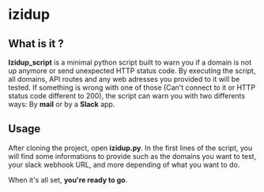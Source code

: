 # izidup

## What is it ?

**Izidup_script** is a minimal python script built to warn you if a domain is not up anymore or send unexpected HTTP status code.
By executing the script, all domains, API routes and any web adresses you provided to it will be tested.
If something is wrong with one of those (Can't connect to it or HTTP status code different to 200), the script can warn you with two differents ways: By **mail** or by a **Slack** app.

## Usage

After cloning the project, open **izidup.py**. In the first lines of the script, you will find some informations to provide such as the domains you want to test, your slack webhook URL, and more depending of what you want to do.

When it's all set, **you're ready to go**.
